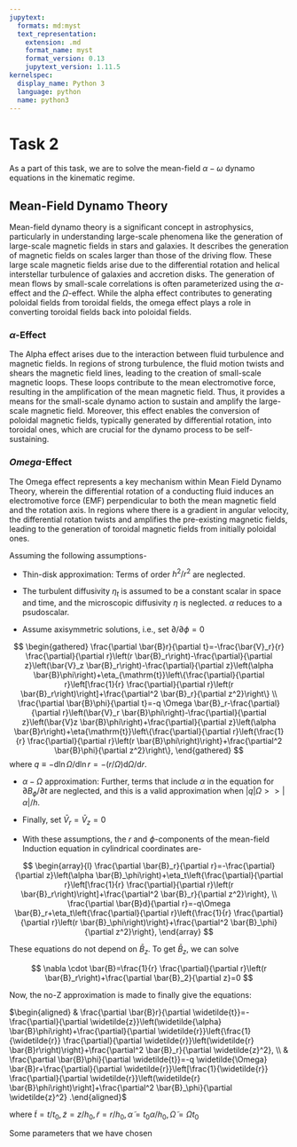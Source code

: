 ```yaml
---
jupytext:
  formats: md:myst
  text_representation:
    extension: .md
    format_name: myst
    format_version: 0.13
    jupytext_version: 1.11.5
kernelspec:
  display_name: Python 3
  language: python
  name: python3
---
```


# Task 2
As a part of this task, we are to solve the mean-field $\alpha-\omega$ dynamo equations in the kinematic regime. 

## Mean-Field Dynamo Theory
Mean-field dynamo theory is a significant concept in astrophysics, particularly in understanding large-scale phenomena like the generation of large-scale magnetic fields in stars and galaxies. It describes the generation of magnetic fields on scales larger than those of the driving flow. These large scale magnetic fields arise due to the differential rotation and helical interstellar turbulence of galaxies and accretion disks. The generation of mean flows by small-scale correlations is often parameterized using the $\alpha$-effect and the $\Omega$-effect. While the alpha effect contributes to generating poloidal fields from toroidal fields, the omega effect plays a role in converting toroidal fields back into poloidal fields.

### $\alpha$-Effect
The Alpha effect arises due to the interaction between fluid turbulence and magnetic fields. In regions of strong turbulence, the fluid motion twists and shears the magnetic field lines, leading to the creation of small-scale magnetic loops. These loops contribute to the mean electromotive force, resulting in the amplification of the mean magnetic field. Thus, it provides a means for the small-scale dynamo action to sustain and amplify the large-scale magnetic field. Moreover, this effect enables the conversion of poloidal magnetic fields, typically generated by differential rotation, into toroidal ones, which are crucial for the dynamo process to be self-sustaining.

### $Omega$-Effect
The Omega effect represents a key mechanism within Mean Field Dynamo Theory, wherein the differential rotation of a conducting fluid induces an electromotive force (EMF) perpendicular to both the mean magnetic field and the rotation axis. In regions where there is a gradient in angular velocity, the differential rotation twists and amplifies the pre-existing magnetic fields, leading to the generation of toroidal magnetic fields from initially poloidal ones.

Assuming the following assumptions-

- Thin-disk approximation: Terms of order $h^2/r^2$ are neglected.

- The turbulent diffusivity $\eta_t$ is assumed to be a constant scalar in space and time, and the microscopic diffusivity $\eta$ is neglected. $\alpha$ reduces to a psudoscalar.

- Assume axisymmetric solutions, i.e., set $\partial / \partial \phi = 0$

$$
\begin{gathered}
\frac{\partial \bar{B}r}{\partial t}=-\frac{\bar{V}_r}{r} \frac{\partial}{\partial r}\left(r \bar{B}_r\right)-\frac{\partial}{\partial z}\left(\bar{V}_z \bar{B}_r\right)-\frac{\partial}{\partial z}\left(\alpha \bar{B}\phi\right)+\eta_{\mathrm{t}}\left\{\frac{\partial}{\partial r}\left[\frac{1}{r} \frac{\partial}{\partial r}\left(r \bar{B}_r\right)\right]+\frac{\partial^2 \bar{B}_r}{\partial z^2}\right\} \\
\frac{\partial \bar{B}\phi}{\partial t}=-q \Omega \bar{B}_r-\frac{\partial}{\partial r}\left(\bar{V}_r \bar{B}\phi\right)-\frac{\partial}{\partial z}\left(\bar{V}z \bar{B}\phi\right)+\frac{\partial}{\partial z}\left(\alpha \bar{B}r\right)+\eta{\mathrm{t}}\left\{\frac{\partial}{\partial r}\left{\frac{1}{r} \frac{\partial}{\partial r}\left(r \bar{B}\phi\right)\right}+\frac{\partial^2 \bar{B}\phi}{\partial z^2}\right\},
\end{gathered}
$$
where $q \equiv-\mathrm{d} \ln \Omega / \mathrm{d} \ln r=-(r / \Omega) \mathrm{d} \Omega / \mathrm{d} r$.
 

- $\alpha-\Omega$ approximation: Further, terms that include $\alpha$ in the equation for $\partial B_\phi/\partial t$ are neglected, and this is a valid approximation when
$|q|\Omega >> |\alpha|/h$.

- Finally, set $\bar{V}_r = \bar{V}_z = 0$

- With these assumptions, the $r$ and $\phi$-components of the mean-field Induction equation in cylindrical coordinates are-

$$
\begin{array}{l}
\frac{\partial \bar{B}_r}{\partial r}=-\frac{\partial}{\partial z}\left(\alpha \bar{B}_\phi\right)+\eta_t\left{\frac{\partial}{\partial r}\left[\frac{1}{r} \frac{\partial}{\partial r}\left(r \bar{B}_r\right)\right]+\frac{\partial^2 \bar{B}_r}{\partial z^2}\right}, \\
\frac{\partial \bar{B}d}{\partial r}=-q\Omega \bar{B}_r+\eta_t\left{\frac{\partial}{\partial r}\left{\frac{1}{r} \frac{\partial}{\partial r}\left(r \bar{B}_\phi\right)\right}+\frac{\partial^2 \bar{B}_\phi}{\partial z^2}\right},
\end{array}
$$

These equations do not depend on $\bar{B}_z$. To get $\bar{B}_z$, we can solve

$$
\nabla \cdot \bar{B}=\frac{1}{r} \frac{\partial}{\partial r}\left(r \bar{B}_r\right)+\frac{\partial \bar{B}_2}{\partial z}=0
$$

Now, the no-Z approximation is made to finally give the equations:

$\begin{aligned} & \frac{\partial \bar{B}r}{\partial \widetilde{t}}=-\frac{\partial}{\partial \widetilde{z}}\left(\widetilde{\alpha} \bar{B}\phi\right)+\frac{\partial}{\partial \widetilde{r}}\left{\frac{1}{\widetilde{r}} \frac{\partial}{\partial \widetilde{r}}\left(\widetilde{r} \bar{B}r\right)\right}+\frac{\partial^2 \bar{B}_r}{\partial \widetilde{z}^2}, \\ & \frac{\partial \bar{B}\phi}{\partial \widetilde{t}}=-q \widetilde{\Omega} \bar{B}r+\frac{\partial}{\partial \widetilde{r}}\left[\frac{1}{\widetilde{r}} \frac{\partial}{\partial \widetilde{r}}\left(\widetilde{r} \bar{B}\phi\right)\right]+\frac{\partial^2 \bar{B}_\phi}{\partial \widetilde{z}^2} .\end{aligned}$

where $\widetilde{t} = t/t_0, \widetilde{z} = z/h_0, \widetilde{r} = r/h_0, \widetilde{\alpha} = t_0 \alpha/h_0, \widetilde{\Omega} = \Omega t_0$

Some parameters that we have chosen 
